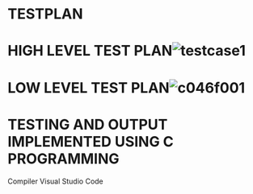 # TESTPLAN 
# HIGH LEVEL TEST PLAN![testcase1](https://user-images.githubusercontent.com/101009876/161408823-ad9d3c67-dc27-438c-aa8f-8e8aceb2bd0b.jpg)
# LOW LEVEL TEST PLAN![c046f001](https://user-images.githubusercontent.com/101009876/161409012-e156c14b-ca0c-4792-a9d0-3940fe06fd04.png)
# TESTING AND OUTPUT IMPLEMENTED USING C PROGRAMMING 
Compiler Visual Studio Code
